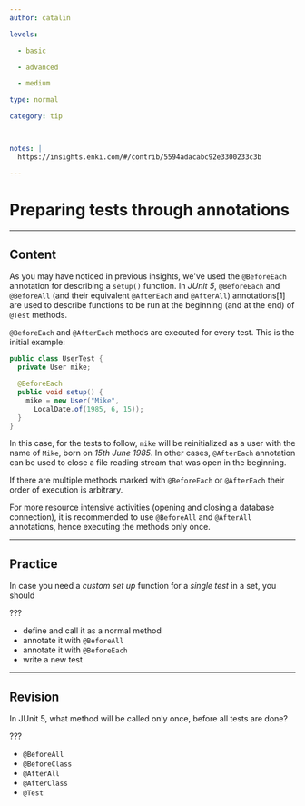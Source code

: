 ```yaml
---
author: catalin

levels:

  - basic

  - advanced

  - medium

type: normal

category: tip



notes: |
  https://insights.enki.com/#/contrib/5594adacabc92e3300233c3b

---
```


# Preparing tests through annotations

---
## Content

As you may have noticed in previous insights, we've used the `@BeforeEach` annotation for describing a `setup()` function. In *JUnit 5*, `@BeforeEach` and `@BeforeAll` (and their equivalent `@AfterEach` and `@AfterAll`) annotations[1] are used to describe functions to be run at the beginning (and at the end) of `@Test` methods.


`@BeforeEach` and `@AfterEach` methods are executed for every test. This is the initial example:
```java
public class UserTest {
  private User mike;

  @BeforeEach
  public void setup() {
    mike = new User("Mike",
      LocalDate.of(1985, 6, 15));
  }
}
```
In this case, for the tests to follow, `mike` will be reinitialized as a user with the name of `Mike`, born on *15th June 1985*. In other cases, `@AfterEach` annotation can be used to close a file reading stream that was open in the beginning.

If there are multiple methods marked with `@BeforeEach` or `@AfterEach` their order of execution is arbitrary.

For more resource intensive activities (opening and closing a database connection), it is recommended to use `@BeforeAll` and `@AfterAll` annotations, hence executing the methods only once.

---
## Practice

In case you need a _custom set up_ function for a _single test_ in a set, you should

???


* define and call it as a normal method
* annotate it with `@BeforeAll`
* annotate it with `@BeforeEach`
* write a new test

---
## Revision

In JUnit 5, what method will be called only once, before all tests are done?

???


* `@BeforeAll`
* `@BeforeClass`
* `@AfterAll`
* `@AfterClass`
* `@Test`

